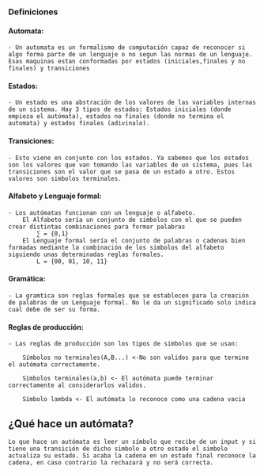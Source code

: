 ### Definiciones

#### <b>Automata:</b>
    - Un automata es un formalismo de computación capaz de reconocer si algo forma parte de un lenguaje o no segun las normas de un lenguaje. Esas maquinas estan conformadas por estados (iniciales,finales y no finales) y transiciones
#### <b>Estados: </b>
    - Un estado es una abstración de los valores de las variables internas de un sistema. Hay 3 tipos de estados: Estados iniciales (donde empieza el autómata), estados no finales (donde no termina el automata) y estados finales (adivinalo).

#### <b>Transiciones:</b>
    - Esto viene en conjunto con los estados. Ya sabemos que los estados son los valores que van tomando las variables de un sistema, pues las transiciones son el valor que se pasa de un estado a otro. Estos valores son simbolos terminales.

#### <b>Alfabeto y Lenguaje formal:</b>
    - Los autómatas funcionan con un lenguaje o alfabeto.
        El Alfabeto sería un conjunto de simbolos con el que se pueden crear distintas combinaciones para formar palabras
            ∑ = {0,1}
        El Lenguaje formal sería el conjunto de palabras o cadenas bien formadas mediante la combinación de los simbolos del alfabeto siguiendo unas determinadas reglas formales.
            L = {00, 01, 10, 11}

#### <b>Gramática:</b>
    - La gramtica son reglas formales que se establecen para la creación de palabras de un Lenguaje formal. No le da un significado solo indica cual debe de ser su forma.
#### <b>Reglas de producción:</b>
    - Las reglas de producción son los tipos de simbolos que se usan:

        Símbolos no terminales(A,B...) <-No son validos para que termine el autómata correctamente.

        Símbolos terminales(a,b) <- El autómata puede terminar correctamente al considerarlos validos.

        Símbolo lambda <- El autómata lo reconoce como una cadena vacia

## ¿Qué hace un autómata?
    Lo que hace un autómata es leer un símbolo que recibe de un input y si tiene una transición de dicho simbolo a otro estado el simbolo actualiza su estado. Si acaba la cadena en un estado final reconoce la cadena, en caso contrario la rechazará y no será correcta.

